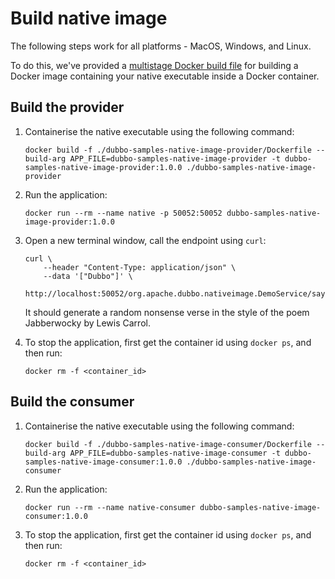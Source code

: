 # Build native image
The following steps work for all platforms - MacOS, Windows, and Linux.

To do this, we've provided a [multistage Docker build file](./dubbo-samples-native-image-provider/Dockerfile) for building a Docker image containing your native executable inside a Docker container.

## Build the provider

1. Containerise the native executable using the following command:

    ```shell
    docker build -f ./dubbo-samples-native-image-provider/Dockerfile --build-arg APP_FILE=dubbo-samples-native-image-provider -t dubbo-samples-native-image-provider:1.0.0 ./dubbo-samples-native-image-provider
    ```

2. Run the application:

    ```shell
    docker run --rm --name native -p 50052:50052 dubbo-samples-native-image-provider:1.0.0
    ```

3. Open a new terminal window, call the endpoint using `curl`:

    ```shell
    curl \
        --header "Content-Type: application/json" \
        --data '["Dubbo"]' \
        http://localhost:50052/org.apache.dubbo.nativeimage.DemoService/sayHello/
    ```

    It should generate a random nonsense verse in the style of the poem Jabberwocky by Lewis Carrol.

4. To stop the application, first get the container id using `docker ps`, and then run:

    ```shell
    docker rm -f <container_id>
    ```

## Build the consumer

1. Containerise the native executable using the following command:

    ```shell
    docker build -f ./dubbo-samples-native-image-consumer/Dockerfile --build-arg APP_FILE=dubbo-samples-native-image-consumer -t dubbo-samples-native-image-consumer:1.0.0 ./dubbo-samples-native-image-consumer
    ```

2. Run the application:

    ```shell
    docker run --rm --name native-consumer dubbo-samples-native-image-consumer:1.0.0
    ```

3. To stop the application, first get the container id using `docker ps`, and then run:

    ```shell
    docker rm -f <container_id>
    ```

